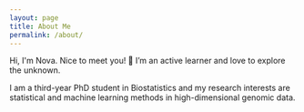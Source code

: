 ```yaml
---
layout: page
title: About Me
permalink: /about/
---
```


Hi, I'm Nova. Nice to meet you! 👋  I’m an active learner and love to explore the unknown.

I am a third-year PhD student in Biostatistics and my research interests are statistical and machine learning methods in high-dimensional genomic data.



